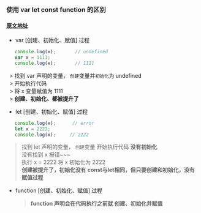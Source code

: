 ### 使用 var let const function 的区别
#### [原文地址](https://zhuanlan.zhihu.com/p/28140450)

- var [创建、初始化、赋值] 过程
```javascript
   console.log(x);       // undefined
   var x = 1111;
   console.log(x);       // 1111
```   
   > 找到 var 声明的变量， `创建`变量并`初始化`为 undefined  
   > 开始执行代码  
   > 将 x 变量赋值为 1111  
   > **创建、初始化、都被提升了**
 
- let [创建、初始化、赋值] 过程
```javascript
   console.log(x);      // error
   let x = 2222;
   console.log(x);     // 2222
```   
   > 找到 let 声明的变量， `创建`变量 开始执行代码 **没有初始化**  
   > 没有找到 x 报错~~~  
   > 执行 x = 2222  将 x 初始化为 2222  
   > **创建被提升了，初始化没有**
   > **const与let相同，但只要创建和初始化，没有赋值过程**


- function [创建、初始化、赋值] 过程

   > **function 声明会在代码执行之前就 创建、初始化并赋值**
